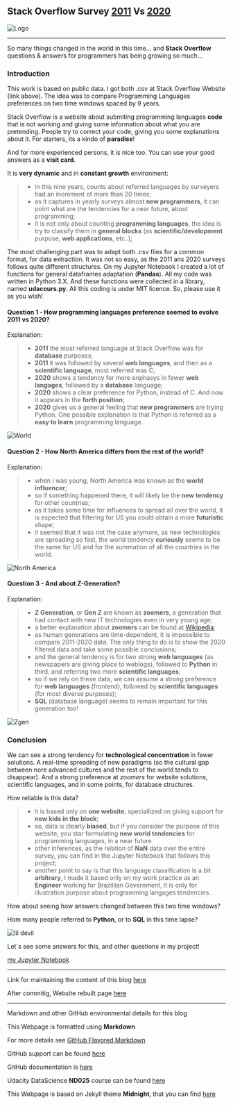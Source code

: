 ## Stack Overflow Survey [2011](https://stackoverflow.blog/2011/01/11/survey-says/?_ga=2.150969846.175672837.1626630581-112540995.1615731573) Vs [2020](https://insights.stackoverflow.com/survey/2020)

![Logo](./BlogLogo.png)

---

So many things changed in the world in this time... and **Stack Overflow** questions & answers for programmers has being growing so much...

### Introduction

This work is based on public data. I got both .csv at Stack Overflow Website (link above). The idea was to compare Programming Languages preferences on two time windows spaced by 9 years.

Stack Overflow is a website about submiting programming languages **code** that is not working and giving some information about what you are pretending. People try to correct your code, giving you some explanations about it. For starters, its a kindo of **paradise**!

And for more experienced persons, it is nice too. You can use your good answers as a **visit card**.

It is **very dynamic** and in **constant growth** environment: 

>- in this nine years, counts about referred languages by surveyers had an increment of more than 20 times; 
>- as it captures in yearly surveys almost **new programmers**, it can point what are the tendencies for a near future, about programming;
>- it is not only about counting **programming languages**, the idea is try to classify them in **general blocks** (as **scientific/development** purpose, **web applications**, etc..);

The most challenging part was to adapt both .csv files for a common format, for data extraction. It was not so easy, as the 2011 ans 2020 surveys follows quite different structures. On my Jupyter Notebook I created a lot of functions for general dataframes adaptation (**Pandas**). All my code was written in Python 3.X. And these functions were collected in a library, named **udacours.py**. All this coding is under MIT licence. So, please use it as you wish!

#### Question 1 - How programming languages preference seemed to evolve 2011 vs 2020?

Explanation:
>- **2011** the most referred language at Stack Overflow was for **database** purposes;
>- **2011** it was followed by several **web languages**, and then as a **scientific language**, most referred was C;
>- **2020** shows a tendency for more enphasys in fewer **web langages**, followed by a **database** language;
>- **2020** shows a clear preference for Python, instead of C. And now it appears in the **forth position**;
>- **2020** gives us a general feeling that **new programmers** are trying Python. One possible explanation is that Python is referred as a **easy to learn** programming language.   

![World](./WorldProgramming.png)

#### Question 2 - How North America differs from the rest of the world?

Explanation:
>- when I was young, North America was known as the **world influencer**; 
>- so if something happened there, it will likely be the **new tendency** for other countries;
>- as it takes some time for influences to spread all over the world, it is expected that filtering for US you could obtain a more **futuristic** shape;
>- it seemed that it was not the case anymore, as new technologies are spreading so fast, the world tendency **curiously** seems to be the same for US and for the summation of all the countries in the world.

![North America](./NorthAmerica.png)

#### Question 3 - And about Z-Generation?

Explanation:

>- **Z Generation**, or **Gen Z** are known as **zoomers**, a generation that had contact with new IT technologies even in very young age;
>- a better explanation about **zoomers** can be found at [Wikipedia](https://en.wikipedia.org/wiki/Generation_Z);
>- as human generations are time-dependent, it is impossible to compare 2011-2020 data. The only thing to do is to show the 2020 filtered data and take some possible conclusions;
>- and the general tendency is for two strong **web languages** (as newspapers are giving place to weblogs), followed to **Python** in third, and referring two more **scientific languages**;
>- so if we rely on these data, we can assume a strong preference for **web languages** (frontend), followed by **scientific languages** (for most diverse purposes);
>- **SQL** (database language) seems to remain important for this generation too! 

![Zgen](./ZGen.png)

### Conclusion

We can see a strong tendency for **technological concentration** in fewer solutions. A real-time spreading of new paradigms (so the cultural gap between nore advanced cultures and the rest of the world tends to disappear). And a strong preference at *zoomers* for website solutions, scientific languages, and in some points, for database structures.

How reliable is this data?

>- it is based only on **one website**, speciallized on giving support for **new kids in the block**;
>- so, data is clearly **biased**, but if you consider the purpose of this website, you star formulating **new world tendencies** for programming languages, in a near future
>- other inferences, as the relation of **NaN** data over the entire survey, you can find in the Jupyter Notebook that follows this project;
>- another point to say is that this language classification is a bit **arbitrary**, I made it based only on my work practice as an **Engineer** working for Brazillian Government, it is only for illustration purpose about programming langages tendencies.

How about seeing how answers changed between this two time windows?

Hom many people referred to **Python**, or to **SQL** in this time lapse?

![lil devil](./Lildev.png)

Let´s see some answers for this, and other questions in my project!

[my Jupyter Notebook](https://github.com/epasseto/UdacityFirstProject)

---

Link for maintaining the content of this blog [here](https://github.com/epasseto/First-Udacity-Datascience-Blog/edit/gh-pages/index.md)

After commitig, Website rebuilt page [here](https://jekyllrb.com/)

---

Markdown and other GitHub environmental details for this blog

This Webpage is formatted using **Markdown**

For more details see [GitHub Flavored Markdown](https://guides.github.com/features/mastering-markdown/)

GitHub support can be found [here](https://support.github.com/contact)

GitHub documentation is [here](https://docs.github.com/categories/github-pages-basics/)

Udacity DataScience **ND025** course can be found [here](https://www.udacity.com/course/data-scientist-nanodegree--nd025)

This Webpage is based on Jekyll theme **Midnight**, that you can find [here](https://github.com/epasseto/First-Udacity-Datascience-Blog/settings/pages)
